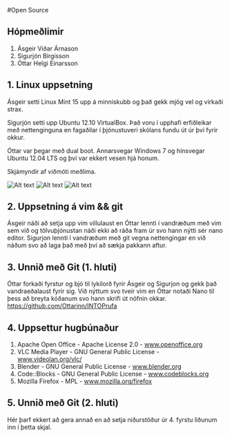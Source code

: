 #Open Source

## Hópmeðlimir

1. Ásgeir Viðar Árnason
2. Sigurjón Birgisson
3. Óttar Helgi Einarsson

## 1. Linux uppsetning

Ásgeir setti Linux Mint 15 upp á minniskubb og það gekk mjög vel og virkaði strax.

Sigurjón setti upp Ubuntu 12.10 VirtualBox. Það voru í upphafi erfiðleikar með nettenginguna en fagaðilar í þjónustuveri skólans fundu út úr því fyrir okkur.

Óttar var þegar með dual boot. Annarsvegar Windows 7 og hinsvegar Ubuntu 12.04 LTS og því var ekkert vesen hjá honum.

Skjámyndir af viðmóti meðlima.

![Alt text](http://i.imgur.com/gJEWQWZ.png)
![Alt text](http://i.imgur.com/kZTmmBN.png)
![Alt text](http://i.imgur.com/A3bwgW2.png)

## 2. Uppsetning á vim && git

Ásgeir náði að setja upp vim villulaust en Óttar lennti í vandræðum með vim sem við og tölvuþjónustan náði ekki að ráða fram úr svo hann nýtti sér nano editor. Sigurjon lennti í vandræðum með git vegna nettengingar en við náðum svo að laga það með því að sækja pakkann aftur.

## 3. Unnið með Git (1. hluti)

Óttar forkaði fyrstur og bjó til lykilorð fyrir Ásgeir og Sigurjon og gekk það vandraeðalaust fyrir sig. Við nýttum svo tveir vim en Óttar notaði Nano til þess að breyta kóðanum svo hann skrifi út nöfnin okkar.
https://github.com/Ottarinn/INTOPrufa

## 4. Uppsettur hugbúnaður

1. Apache Open Office - Apache License 2.0 - www.openoffice.org
2. VLC Media Player - GNU General Public License - www.videolan.org/vlc/
3. Blender - GNU General Public License - www.blender.org
4. Code::Blocks - GNU General Public License - www.codeblocks.org
5. Mozilla Firefox - MPL - www.mozilla.org/firefox
 

## 5. Unnið með Git (2. hluti)

Hér þarf ekkert að gera annað en að setja niðurstöður úr 4. fyrstu liðunum inn í þetta skjal.
